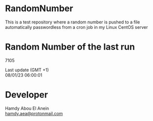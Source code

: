 # RandomNumber    
This is a test repository where a random number is pushed to a file automatically passwordless from a cron job in my Linux CentOS server    
# Random Number of the last run   
7105
      
Last update (GMT +1)    
08/01/23 06:00:01
# Developer    
Hamdy Abou El Anein   
hamdy.aea@protonmail.com
